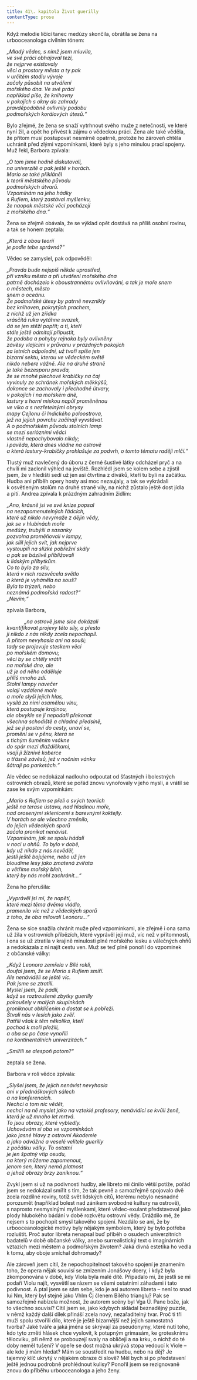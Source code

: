 ```yaml
---
title: 41\. kapitola Život guerilly
contentType: prose
---
```


<section>

Když melodie líčící tanec medúzy skončila, obrátila se žena na urbooceanologa civilním tónem:

</section>

<section>

_„Mladý vědec, s nímž jsem mluvila,  
ve své práci obhajoval tezi,  
že nejprve existovaly  
věci a prostory města a ty pak  
v určitém stadiu vývoje  
začaly působit na utváření  
mořského dna. Ve své práci  
například píše, že knihovny  
v pokojích s okny do zahrady  
pravděpodobně ovlivnily podobu  
podmořských korálových útesů.“_

</section>

<section>

Bylo zřejmé, že žena se snaží vytrhnout svého muže z netečnosti, ve které nyní žil, a opět ho přivést k zájmu o vědeckou práci. Žena ale také věděla, že přitom musí postupovat nesmírně opatrně, protože ho zároveň chtěla uchránit před zlými vzpomínkami, které byly s jeho minulou prací spojeny. Muž řekl, Barbora zpívala:

</section>

<section>

_„O tom jsme hodně diskutovali,  
na univerzitě a pak ještě v horách.  
Mario se také přikláněl  
k teorii městského původu  
podmořských útvarů.  
Vzpomínám na jeho hádky  
s Rufiem, který zastával myšlenku,  
že naopak městské věci pocházejí  
z mořského dna.“_

</section>

<section>

Žena se zřejmě obávala, že se výklad opět dostává na příliš osobní rovinu, a tak se honem zeptala:

</section>

<section>

_„Která z obou teorií  
je podle tebe správná?“_

</section>

<section>

Vědec se zamyslel, pak odpověděl:

</section>

<section>

_„Pravda bude nejspíš někde uprostřed,  
při vzniku města a při utváření mořského dna  
patrně docházelo k oboustrannému ovlivňování, a tak je moře snem o městech, město  
snem o oceánu.  
Že podmořské útesy by patrně nevznikly  
bez knihoven, pokrytých prachem,  
z nichž už jen zřídka  
vrásčitá ruka vytáhne svazek,  
dá se jen stěží popřít; a ti, kteří  
stále ještě odmítají připustit,  
že podoba a pohyby rejnoka byly ovlivněny  
závěsy vlajícími v průvanu v prázdných pokojích  
za letních odpolední, už tvoří spíše jen  
bizarní sektu, kterou ve vědeckém světě  
nikdo nebere vážně. Ale na druhé straně  
je také bezesporu pravda,  
že se mnohé plechové krabičky na čaj  
vyvinuly ze schránek mořských měkkýšů,  
dokonce se zachovaly i přechodné útvary,  
v pokojích i na mořském dně,  
lastury s horní miskou napůl proměněnou  
ve víko a s nezřetelnými obrysy  
mapy Cejlonu či Indického poloostrova,  
jež na jejich povrchu začínají vyvstávat.  
A o podmořském původu stolních lamp  
se mezi seriózními vědci  
vlastně nepochybovalo nikdy;  
i pavěda, která dnes vládne na ostrově  
a která lastury-krabičky prohlašuje za podvrh, o tomto tématu raději mlčí.“_

</section>

<section>

Tlustý muž navlečený do úboru z černé šustivé látky odcházel pryč a na chvíli mi zaclonil výhled na jeviště. Rozhlédl jsem se kolem sebe a zjistil jsem, že v hledišti sedí už jen asi čtvrtina z diváků, kteří tu byli na začátku. Hudba ani příběh opery hosty asi moc nezaujaly, a tak se vykrádali k osvětleným stolům na druhé straně vily, na nichž zůstalo ještě dost jídla a pití. Andrea zpívala k prázdným zahradním židlím:

</section>

<section>

_„Ano, krásně jsi ve své knize popsal  
na nezapomenutelných řádcích,  
které už nikdo nevymaže z dějin vědy,  
jak se v hlubinách moře  
medúzy, trubýši a sasanky  
pozvolna proměňovali v lampy,  
jak sílil jejich svit, jak nejprve  
vystoupili na slizké pobřežní skály  
a pak se bázlivě přibližovali  
k lidským příbytkům.  
Co to bylo za sílu,  
která v nich rozsvěcela světlo  
a která je vyháněla na souš?  
Byla to trýzeň, nebo  
neznámá podmořská radost?“  
„Nevím,“_

</section>

<section>

zpívala Barbora,

</section>

<section>

            _„na ostrově jsme sice dokázali  
kvantifikovat projevy této síly, a přesto  
ji nikdo z nás nikdy zcela nepochopil.  
A přitom nevyhasla ani na souši;  
tady se projevuje steskem věcí  
po mořském domovu;  
věci by se chtěly vrátit  
na mořské dno, ale  
už je od něho odděluje  
příliš mnoho zdí.  
Stolní lampy navečer  
volají vzdálené moře  
a moře slyší jejich hlas,  
vysílá za nimi osamělou vlnu,  
která postupuje krajinou,  
ale obvykle se jí nepodaří překonat  
všechna schodiště a chladné předsíně,  
jež se jí postaví do cesty, unaví se,  
promění se v pěnu, která se  
s tichým šuměním vsákne  
do spár mezi dlaždičkami,  
vsají ji žíznivé koberce  
a třásně závěsů, jež v nočním vánku  
šátrají po parketách.“_

</section>

<section>

Ale vědec se nedokázal nadlouho odpoutat od šťastných i bolestných ostrovních obrazů, které se pořád znovu vynořovaly v jeho mysli, a vrátil se zase ke svým vzpomínkám:

</section>

<section>

_„Mario s Rufiem se přeli o svých teoriích  
ještě na terase ústavu, nad hladinou moře,  
nad orosenými sklenicemi s barevnými koktejly.  
V horách se ale všechno změnilo,  
do jejich vědeckých sporů  
začala pronikat nenávist.  
Vzpomínám, jak se spolu hádali  
v noci u ohňů. To bylo v době,  
kdy už nikdo z nás nevěděl,  
jestli ještě bojujeme, nebo už jen  
bloudíme lesy jako zmatená zvířata  
a větříme mořský břeh,  
který by nás mohl zachránit…“_

</section>

<section>

Žena ho přerušila:

</section>

<section>

_„Vyprávěl jsi mi, že napětí,  
které mezi těma dvěma vládlo,  
pramenilo víc než z vědeckých sporů  
z toho, že oba milovali Leonoru…“_

</section>

<section>

Žena se sice snažila chránit muže před vzpomínkami, ale zřejmě i ona sama už žila v ostrovních příbězích, které vyprávěl její muž, víc než v přítomnosti, i ona se už ztratila v krajině minulosti plné mořského lesku a válečných ohňů a nedokázala z ní najít cestu ven. Muž se teď plně ponořil do vzpomínek z občanské války:

</section>

<section>

_„Když Leonora zemřela v Bílé rokli,  
doufal jsem, že se Mario s Rufiem smíří.  
Ale nenáviděli se ještě víc.  
Pak jsme se ztratili.  
Myslel jsem, že padli,  
když se roztroušené zbytky guerilly  
pokoušely v malých skupinkách  
proniknout obklíčením a dostat se k pobřeží.  
Štvali nás v lesích jako zvěř.  
Patřili však k těm několika, kteří  
pochod k moři přežili,  
a oba se po čase vynořili  
na kontinentálních univerzitách.“_

</section>

<section>

_„Smířili se alespoň potom?“_

</section>

<section>

zeptala se žena.

Barbora v roli vědce zpívala:

</section>

<section>

_„Slyšel jsem, že jejich nenávist nevyhasla  
ani v přednáškových sálech  
a na konferencích.  
Nechci o tom nic vědět,  
nechci na ně myslet jako na vzteklé profesory, nenávidící se kvůli ženě,  
která je už mnoho let mrtvá.  
To jsou obrazy, které vybledly.  
Uchovávám si oba ve vzpomínkách  
jako jasné hlavy z ostrovní Akademie  
a jako odvážné a veselé velitele guerilly  
z počátku války. To ostatní  
je jen špatný vtip osudu,  
na který můžeme zapomenout,  
jenom sen, který nemá platnost  
a jehož obrazy brzy zaniknou.“_

</section>

<section>

Zvykl jsem si už na podivnosti hudby, ale libreto mi činilo větší potíže, pořád jsem se nedokázal smířit s tím, že tak pevně a samozřejmě spojovalo dvě zcela rozdílné roviny, totiž svět lidských citů, kterému nebylo nesnadné porozumět (například bolest nad zánikem svobodné kultury na ostrově), s naprosto nesmyslnými myšlenkami, které vědec-exulant představoval jako plody hlubokého bádání v době rozkvětu ostrovní vědy. Dráždilo mě, že nejsem s to pochopit smysl takového spojení. Nezdálo se ani, že by urbooceanologické motivy byly nějakým symbolem, který by bylo potřeba rozluštit. Proč autor libreta nenapsal buď příběh o osudech univerzitních badatelů v době občanské války, anebo surrealistický text o imaginárních vztazích mezi městem a podmořským životem? Jaká divná estetika ho vedla k tomu, aby oboje smíchal dohromady?

Ale zároveň jsem cítil, že nepochopitelnost takového spojení je znamením toho, že opera nějak souvisí se zmizením Jonášovy dcery, i když byla zkomponována v době, kdy Viola byla malé dítě. Připadalo mi, že jestli se mi podaří Violu najít, vysvětlí se rázem se všemi ostatními záhadami i tato podivnost. A ptal jsem se sám sebe, kdo je asi autorem libreta – není to snad Iui Nm, který byl stejně jako Vhlm Čj členem Bílého trianglu? Pak se samozřejmě nabízela možnost, že autorem scény byl Vga Ú. Pane bože, jak to všechno souvisí? Cítil jsem se, jako kdybych skládal beznadějný puzzle, v němž každý další dílek přináší zcela nový, nezařaditelný tvar. Proč ti tři muži spolu stvořili dílo, které je ještě bizarnější než jejich samostatná tvorba? Jaké tváře a jaká jména se skrývají za pseudonymy, které nutí toho, kdo tyto změti hlásek chce vyslovit, k potupným grimasám, ke grotesknímu tělocviku, při němž se probouzejí svaly na obličeji a na krku, o nichž do té doby neměl tušení? V opeře se dost možná ukrývá stopa vedoucí k Viole – ale kde ji mám hledat? Mám se soustředit na hudbu, nebo na děj? Je tajemný klíč ukrytý v nějakém obraze či slově? Měl bych si po představení ještě jednou podrobně prohlédnout kulisy? Ponořil jsem se rezignovaně znovu do příběhu urbooceanologa a jeho ženy.

</section>
